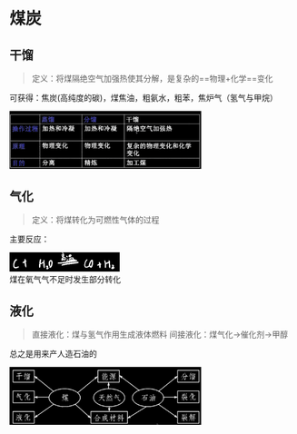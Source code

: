 # 煤炭

## 干馏

> 定义：将煤隔绝空气加强热使其分解，是复杂的==物理+化学==变化

可获得：焦炭(高纯度的碳)，煤焦油，粗氨水，粗苯，焦炉气（氢气与甲烷）

<div align=left> <img src="assets/1651843000711.png" alt="1651843000711" style="zoom: 33%; " /> </div>

## 气化

> 定义：将煤转化为可燃性气体的过程

主要反应：
<div align=left> <img src="assets/1651843068331.png" alt="1651843068331" style="zoom:50%;" /> </div>
煤在氧气气不足时发生部分转化

## 液化

> 直接液化：煤与氢气作用生成液体燃料
> 间接液化：煤气化->催化剂->甲醇

总之是用来产人造石油的

<div align=left> <img src="assets/1651843192575.png" alt="1651843192575" style="zoom: 33%; " /> </div>
